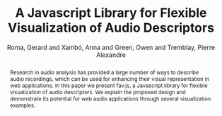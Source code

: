 --- 
title: "A Javascript Library for Flexible Visualization of Audio Descriptors" 
abstract: "Research in audio analysis has provided a large number of ways to describe audio recordings, which can be used for enhancing their visual representation in web applications. In this paper we present fav.js, a Javascript library for flexible visualization of audio descriptors. We explain the proposed design and demonstrate its potential for web audio applications through several visualization examples." 
address: "Berlin" 
author: "Roma, Gerard and Xambó, Anna and Green, Owen and Tremblay, Pierre Alexandre"
webAuthor: "Gerard Roma, Anna Xambó, Owen Green, Pierre Alexandre Tremblay" 
booktitle: "Proceedings of the International Web Audio Conference" 
editor: "Monschke, Jan and Guttandin, Christoph and Schnell, Norbert and Jenkinson, Thomas and Schaedler, Jack" 
month: "Proceedings of the International Web Audio Conference"
pages: "" 
publisher: "TU Berlin" 
series: "WAC '18"
track: "Paper"  
year: "2018" 
id: "2018_2" 
tags: year2018
media: undefined 
pdflink: undefined
ISSN: 2663-5844
---